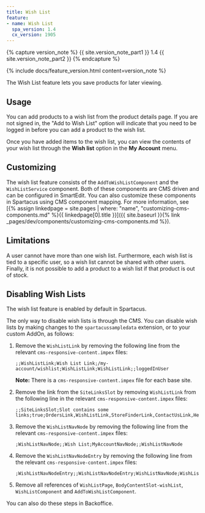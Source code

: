 ```yaml
---
title: Wish List
feature:
- name: Wish List
  spa_version: 1.4
  cx_version: 1905
---
```


{% capture version_note %}
{{ site.version_note_part1 }} 1.4 {{ site.version_note_part2 }}
{% endcapture %}

{% include docs/feature_version.html content=version_note %}

The Wish List feature lets you save products for later viewing.

## Usage

You can add products to a wish list from the product details page. If you are not signed in, the "Add to Wish List" option will indicate that you need to be logged in before you can add a product to the wish list.

Once you have added items to the wish list, you can view the contents of your wish list through the **Wish list** option in the **My Account** menu.

## Customizing

The wish list feature consists of the `AddToWishListComponent` and the `WishListService` component. Both of these components are CMS driven and can be configured in SmartEdit. You can also customize these components in Spartacus using CMS component mapping. For more information, see [{% assign linkedpage = site.pages | where: "name", "customizing-cms-components.md" %}{{ linkedpage[0].title }}]({{ site.baseurl }}{% link _pages/dev/components/customizing-cms-components.md %}).

## Limitations

A user cannot have more than one wish list. Furthermore, each wish list is tied to a specific user, so a wish list cannot be shared with other users. Finally, it is not possible to add a product to a wish list if that product is out of stock.

## Disabling Wish Lists

The wish list feature is enabled by default in Spartacus.

The only way to disable wish lists is through the CMS. You can disable wish lists by making changes to the `spartacussampledata` extension, or to your custom AddOn, as follows:

1. Remove the `WishListLink` by removing the following line from the relevant `cms-responsive-content.impex` files:

   ```plaintext
   ;;WishListLink;Wish List Link;/my-account/wishlist;WishListLink;WishListLink;;loggedInUser
   ```

   **Note:** There is a `cms-responsive-content.impex` file for each base site.

1. Remove the link from the `SiteLinksSlot` by removing `WishListLink` from the following line in the relevant `cms-responsive-content.impex` files:

   ```plaintext
   ;;SiteLinksSlot;Slot contains some links;true;OrdersLink,WishListLink,StoreFinderLink,ContactUsLink,HelpLink
   ```

1. Remove the `WishListNavNode` by removing the following line from the relevant `cms-responsive-content.impex` files:

   ```plaintext
   ;WishListNavNode;;Wish List;MyAccountNavNode;;WishListNavNode
   ```

1. Remove the `WishListNavNodeEntry` by removing the following line from the relevant `cms-responsive-content.impex` files:

   ```plaintext
   ;WishListNavNodeEntry;;WishListNavNodeEntry;WishListNavNode;WishListLink;
   ```

1. Remove all references of `WishListPage`, `BodyContentSlot-wishList`, `WishListComponent` and `AddToWishListComponent`.

You can also do these steps in Backoffice.
